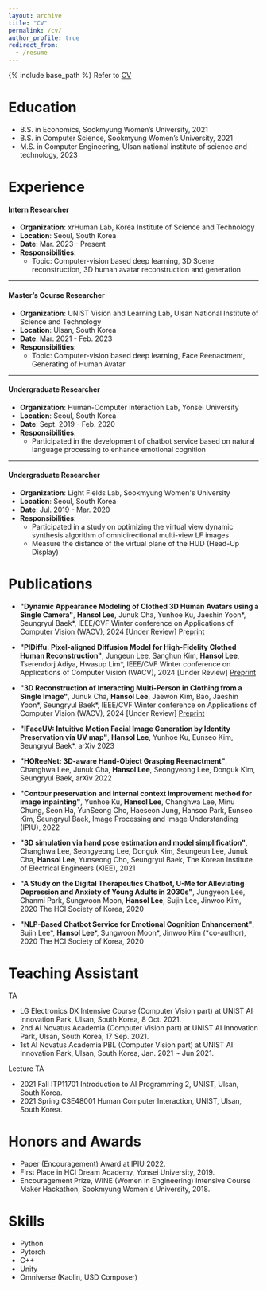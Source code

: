 ```yaml
---
layout: archive
title: "CV"
permalink: /cv/
author_profile: true
redirect_from:
  - /resume
---
```


{% include base_path %}
Refer to [CV](https://1drv.ms/b/s!AgxxptoT53MUhNlAmivs9dv7IEDnEA?e=lNEwJn)

Education
======
* B.S. in Economics, Sookmyung Women’s University, 2021
* B.S. in Computer Science, Sookmyung Women’s University, 2021
* M.S. in Computer Engineering, Ulsan national institute of science and technology, 2023

Experience
======

#### Intern Researcher
- **Organization**: xrHuman Lab, Korea Institute of Science and Technology
- **Location**: Seoul, South Korea
- **Date**: Mar. 2023 - Present
- **Responsibilities**:
  - Topic: Computer-vision based deep learning, 3D Scene reconstruction, 3D human avatar reconstruction and generation

---

#### Master’s Course Researcher
- **Organization**: UNIST Vision and Learning Lab, Ulsan National Institute of Science and Technology
- **Location**: Ulsan, South Korea
- **Date**: Mar. 2021 - Feb. 2023
- **Responsibilities**:
  - Topic: Computer-vision based deep learning, Face Reenactment, Generating of Human Avatar

---

#### Undergraduate Researcher
- **Organization**: Human-Computer Interaction Lab, Yonsei University
- **Location**: Seoul, South Korea
- **Date**: Sept. 2019 - Feb. 2020
- **Responsibilities**:
  - Participated in the development of chatbot service based on natural language processing to enhance emotional cognition

---

#### Undergraduate Researcher
- **Organization**: Light Fields Lab, Sookmyung Women's University
- **Location**: Seoul, South Korea
- **Date**: Jul. 2019 - Mar. 2020
- **Responsibilities**:
  - Participated in a study on optimizing the virtual view dynamic synthesis algorithm of omnidirectional multi-view LF images
  - Measure the distance of the virtual plane of the HUD (Head-Up Display)



Publications
======

- **"Dynamic Appearance Modeling of Clothed 3D Human Avatars using a Single Camera"**, **Hansol Lee**, Junuk Cha, Yunhoe Ku, Jaeshin Yoon*, Seungryul Baek*, IEEE/CVF Winter conference on Applications of Computer Vision (WACV), 2024 [Under Review] [Preprint](https://1drv.ms/b/s!AgxxptoT53MUhNk7T8ZZK45VdT7N4w?e=jaFaNp)

- **"PIDiffu: Pixel-aligned Diffusion Model for High-Fidelity Clothed Human Reconstruction"**, Jungeun Lee, Sanghun Kim, **Hansol Lee**, Tserendorj Adiya, Hwasup Lim*, IEEE/CVF Winter conference on Applications of Computer Vision (WACV), 2024 [Under Review] [Preprint](https://1drv.ms/b/s!AgxxptoT53MUhNk9LW5okO00Qp88FQ?e=9ZxlQp)

- **"3D Reconstruction of Interacting Multi-Person in Clothing from a Single Image"**, Junuk Cha, **Hansol Lee**, Jaewon Kim, Bao, Jaeshin Yoon*, Seungryul Baek*, IEEE/CVF Winter conference on Applications of Computer Vision (WACV), 2024 [Under Review] [Preprint](https://1drv.ms/b/s!AgxxptoT53MUhNk8OOVH0d-Qh_fkoA?e=Ap2rYg)

- **"IFaceUV: Intuitive Motion Facial Image Generation by Identity Preservation via UV map"**, **Hansol Lee**, Yunhoe Ku, Eunseo Kim, Seungryul Baek*, arXiv 2023

- **"HOReeNet: 3D-aware Hand-Object Grasping Reenactment"**, Changhwa Lee, Junuk Cha, **Hansol Lee**, Seongyeong Lee, Donguk Kim, Seungryul Baek, arXiv 2022

- **"Contour preservation and internal context improvement method for image inpainting"**, Yunhoe Ku, **Hansol Lee**, Changhwa Lee, Minu Chung, Seon Ha, YunSeong Cho, Haeseon Jung, Hansoo Park, Eunseo Kim, Seungryul Baek, Image Processing and Image Understanding (IPIU), 2022

- **"3D simulation via hand pose estimation and model simplification"**, Changhwa Lee, Seongyeong Lee, Donguk Kim, Seungeun Lee, Junuk Cha, **Hansol Lee**, Yunseong Cho, Seungryul Baek, The Korean Institute of Electrical Engineers (KIEE), 2021

- **"A Study on the Digital Therapeutics Chatbot, U-Me for Alleviating Depression and Anxiety of Young Adults in 2030s"**, Jungyeon Lee, Chanmi Park, Sungwoon Moon, **Hansol Lee**, Sujin Lee, Jinwoo Kim, 2020 The HCI Society of Korea, 2020

- **"NLP-Based Chatbot Service for Emotional Cognition Enhancement"**, Sujin Lee*, **Hansol Lee***, Sungwoon Moon*, Jinwoo Kim (*co-author), 2020 The HCI Society of Korea, 2020


Teaching Assistant
======
TA
* LG Electronics DX Intensive Course (Computer Vision part) at UNIST AI Innovation Park, Ulsan, South Korea, 8 Oct. 2021.
* 2nd AI Novatus Academia (Computer Vision part) at UNIST AI Innovation Park, Ulsan, South Korea, 17 Sep. 2021.
* 1st AI Novatus Academia PBL (Computer Vision part) at UNIST AI Innovation Park, Ulsan, South Korea, Jan. 2021 ~ Jun.2021.

Lecture TA
* 2021 Fall ITP11701 Introduction to AI Programming 2, UNIST, Ulsan, South Korea.
* 2021 Spring CSE48001 Human Computer Interaction, UNIST, Ulsan, South Korea.


Honors and Awards
======
* Paper (Encouragement) Award at IPIU 2022. 
* First Place in HCI Dream Academy, Yonsei University, 2019. 
* Encouragement Prize, WINE (Women in Engineering) Intensive Course Maker Hackathon, Sookmyung Women's University, 2018. 


Skills
======
* Python
* Pytorch
* C++
* Unity
* Omniverse (Kaolin, USD Composer)
